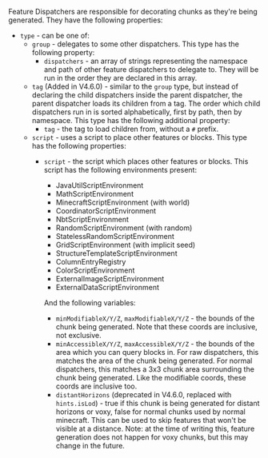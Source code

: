 Feature Dispatchers are responsible for decorating chunks as they're being generated. They have the following properties:

* `type` - can be one of:
	* `group` - delegates to some other dispatchers. This type has the following property:
		* `dispatchers` - an array of strings representing the namespace and path of other feature dispatchers to delegate to. They will be run in the order they are declared in this array.
	* `tag` (Added in V4.6.0) - similar to the `group` type, but instead of declaring the child dispatchers inside the parent dispatcher, the parent dispatcher loads its children from a tag. The order which child dispatchers run in is sorted alphabetically, first by path, then by namespace. This type has the following additional property:
		* `tag` - the tag to load children from, without a `#` prefix.
	* `script` - uses a script to place other features or blocks. This type has the following properties:
		* `script` - the script which places other features or blocks. This script has the following environments present:
			* JavaUtilScriptEnvironment
			* MathScriptEnvironment
			* MinecraftScriptEnvironment (with world)
			* CoordinatorScriptEnvironment
			* NbtScriptEnvironment
			* RandomScriptEnvironment (with random)
			* StatelessRandomScriptEnvironment
			* GridScriptEnvironment (with implicit seed)
			* StructureTemplateScriptEnvironment
			* ColumnEntryRegistry
			* ColorScriptEnvironment
			* ExternalImageScriptEnvironment
			* ExternalDataScriptEnvironment

			And the following variables:
			* `minModifiableX/Y/Z`, `maxModifiableX/Y/Z` - the bounds of the chunk being generated. Note that these coords are inclusive, not exclusive.
			* `minAccessibleX/Y/Z`, `maxAccessibleX/Y/Z` - the bounds of the area which you can query blocks in. For raw dispatchers, this matches the area of the chunk being generated. For normal dispatchers, this matches a 3x3 chunk area surrounding the chunk being generated. Like the modifiable coords, these coords are inclusive too.
			* `distantHorizons` (deprecated in V4.6.0, replaced with `hints.isLod`) - true if this chunk is being generated for distant horizons or voxy, false for normal chunks used by normal minecraft. This can be used to skip features that won't be visible at a distance. Note: at the time of writing this, feature generation does not happen for voxy chunks, but this may change in the future.